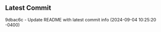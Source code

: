 
## Latest Commit
9dbac6c - Update README with latest commit info (2024-09-04 10:25:20 -0400) <Yunxi-Zhou>
